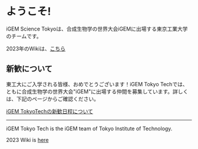 # ようこそ!
<!-- これはiGEM TokyoTechの新しいホームページです. -->

<!-- 　iGEM TokyoTechの活動はこれまで大学からの資金支援により成り立っていましたが、大学の方針変更により大半の援助が打ち切られてしまい、大会の参加費(約77万円)すら支払いの目途が立っていないという状況です。このままでは大会に出場することはおろか、プロジェクトを遂行することすらかなわないといった状態となっております。この状態が続くと弊団体は存続することができなくなり、未来の東工大生が学部生のうちから研究する手段が一つ消滅してしまいます。 -->

<!-- そこで、皆様に寄付による支援をお願いしたく思います。寄付頂いたお金は、大会の参加費や研究のための実験費、大会に参加するための渡航費等に充てさせていただきます。使途の詳細は[こちら](https://www.igemtokyotech.org/finance/) -->

iGEM Science Tokyoは、合成生物学の世界大会iGEMに出場する東京工業大学のチームです。

2023年のWikiは、[こちら](https://2023.igem.wiki/tokyotech/)


## 新歓について
東工大にご入学される皆様、おめでとうございます！iGEM Tokyo Techでは、ともに合成生物学の世界大会"iGEM"に出場する仲間を募集しています。詳しくは、下記のページからご確認ください。

[iGEM TokyoTechの新歓日程について](https://www.igemtokyotech.org/post/2024-03-27-recruit/)

---

iGEM Tokyo Tech is the iGEM team of Tokyo Institute of Technology.

2023 Wiki is [here](https://2023.igem.wiki/tokyotech/)
